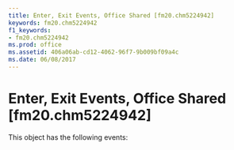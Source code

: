 ```yaml
---
title: Enter, Exit Events, Office Shared [fm20.chm5224942]
keywords: fm20.chm5224942
f1_keywords:
- fm20.chm5224942
ms.prod: office
ms.assetid: 406a06ab-cd12-4062-96f7-9b009bf09a4c
ms.date: 06/08/2017
---
```



# Enter, Exit Events, Office Shared [fm20.chm5224942]
This object has the following events:

